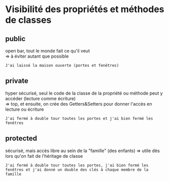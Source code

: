 # Visibilité des propriétés et méthodes de classes

## public

open bar, tout le monde fait ce qu'il veut  
=> à éviter autant que possible

`J'ai laissé la maison ouverte (portes et fenêtres)`

## private

hyper sécurisé, seul le code de la classe de la propriété ou méthode peut y accéder (lecture comme écriture)  
=> top, et ensuite, on crée des Getters&Setters pour donner l'accès en lecture ou écriture

`J'ai fermé à double tour toutes les portes et j'ai bien fermé les fenêtres`

## protected

sécurisé, mais accès libre au sein de la "famille" (des enfants)
=> utile dès lors qu'on fait de l'héritage de classe

`J'ai fermé à double tour toutes les portes, j'ai bien fermé les fenêtres et j'ai donné un double des clés à chaque membre de la famille`
